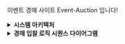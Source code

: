 이벤트 경매 사이트 Event-Auction 입니다!

<details>
  <summary><b>시스템 아키텍처</b></summary>
  <div markdown="1">
    <ul>
      <li>Nginx Spring Boot AWS EC2 RDS</li>
      <img src="https://github.com/Seungwoo-53/AuctionProject/assets/54237336/2067a97f-2609-4783-b346-fff936d4d7b8" width=70%>
    </ul>
  </div>
</details>

<details>
  <summary><b>경매 입찰 로직 시퀀스 다이어그램</b></summary>
  <div markdown="1">
    <ul>
      <li>Nginx Spring Boot AWS EC2 RDS</li>
      <img src="https://github.com/Seungwoo-53/AuctionProject/assets/54237336/6ca54d41-8a5e-4b49-801d-2d40567ebc18" width=70%>
    </ul>
  </div>
</details>

